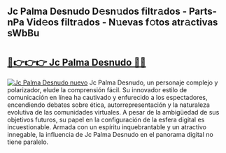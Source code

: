 ## Jc Palma Desnudo D𝚎sn𝚞dos filtr𝚊dos - Parts-nPa Vid𝚎os filtr𝚊dos - N𝚞evas f𝚘tos atr𝚊ctivas sWbBu

# <h2><a href="http://mb3047.tromn.icu/?c=Jc+Palma+Desnudo">🔗👉👉👉 Jc Palma Desnudo 🔗🔗</a></h2>

[![Jc Palma Desnudo nuevo](https://i.imgur.com/pEAQMta.gif)](http://mb3047.tromn.icu/?c=Jc+Palma+Desnudo)
Jc Palma Desnudo, un personaje complejo y polarizador, elude la comprensión fácil. Su innovador estilo de comunicación en línea ha cautivado y enfurecido a los espectadores, encendiendo debates sobre ética, autorrepresentación y la naturaleza evolutiva de las comunidades virtuales. A pesar de la ambigüedad de sus objetivos futuros, su papel en la configuración de la esfera digital es incuestionable. Armada con un espíritu inquebrantable y un atractivo innegable, la influencia de Jc Palma Desnudo en el panorama digital no tiene paralelo.
